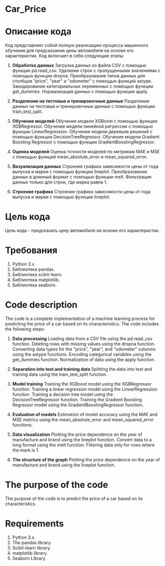 # Car_Price

# Описание кода


Код представляет собой полную реализацию процесса машинного обучения для предсказания цены автомобиля на основе его характеристик. Код включает в себя следующие этапы:

1. **Обработка данных**
Загрузка данных из файла CSV с помощью функции pd.read_csv.
Удаление строк с пропущенными значениями с помощью функции dropna.
Преобразование типов данных для столбцов "price", "year" и "odometer" с помощью функций astype.
Закодирование категориальных переменных с помощью функции get_dummies.
Нормализация данных с помощью функции apply.

2. **Разделение на тестовые и тренировочные данные**
Разделение данных на тестовые и тренировочные данные с помощью функции train_test_split.

3. **Обучение моделей**
Обучение модели XGBoost с помощью функции XGBRegressor.
Обучение модели линейной регрессии с помощью функции LinearRegression.
Обучение модели деревьев решений с помощью функции DecisionTreeRegressor.
Обучение модели Gradient Boosting Regressor с помощью функции GradientBoostingRegressor.

4. **Оценка моделей**
Оценка точности моделей по метрикам MAE и MSE с помощью функций mean_absolute_error и mean_squared_error.

5. **Визуализация данных**
Строение графика зависимости цены от года выпуска и марки с помощью функции lineplot.
Преобразование данных в длинный формат с помощью функции melt.
Фильтрация данных только для строк, где марка равна 1.

6. **Строение графика**
Строение графика зависимости цены от года выпуска и марки с помощью функции lineplot.

# Цель кода

Цель кода - предсказать цену автомобиля на основе его характеристик.

# Требования

1.   Python 3.x.
2.   Библиотека pandas.
3.   Библиотека scikit-learn.
4.   Библиотека matplotlib.
5.   Библиотека seaborn.




# Code description


The code is a complete implementation of a machine learning process for predicting the price of a car based on its characteristics. The code includes the following steps:

1. **Data processing**
Loading data from a CSV file using the pd.read_csv function.
Deleting rows with missing values using the dropna function.
Converting data types for the "price", "year", and "odometer" columns using the astype functions.
Encoding categorical variables using the get_dummies function.
Normalization of data using the apply function.

2. **Separation into test and training data**
Splitting the data into test and training data using the train_test_split function.

3. **Model training**
Training the XGBoost model using the XGBRegressor function.
Training a linear regression model using the LinearRegression function.
Training a decision tree model using the DecisionTreeRegressor function.
Training the Gradient Boosting Regressor model using the GradientBoostingRegressor function.

4. **Evaluation of models**
Estimation of model accuracy using the MAE and MSE metrics using the mean_absolute_error and mean_squared_error functions.

5. **Data visualization**
Plotting the price dependence on the year of manufacture and brand using the lineplot function.
Convert data to a long format using the melt function.
Filtering data only for rows where the mark is 1.

6. **The structure of the graph**
Plotting the price dependence on the year of manufacture and brand using the lineplot function.

# The purpose of the code

The purpose of the code is to predict the price of a car based on its characteristics.

# Requirements

1. Python 3.x.
2. The pandas library.
3. Scikit-learn library.
4. matplotlib library.
5. Seaborn Library.
